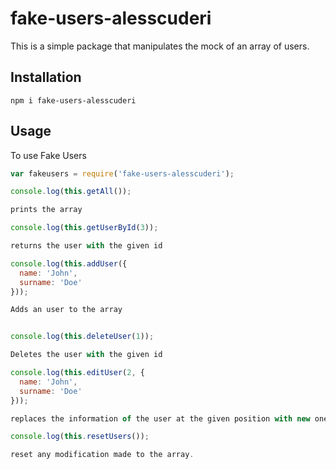 # fake-users-alesscuderi
This is a simple package that manipulates the mock of an array of users.


## Installation

    npm i fake-users-alesscuderi


## Usage

To use Fake Users

```js
var fakeusers = require('fake-users-alesscuderi');

console.log(this.getAll());

prints the array

console.log(this.getUserById(3));

returns the user with the given id

console.log(this.addUser({
  name: 'John',
  surname: 'Doe'
}));

Adds an user to the array


console.log(this.deleteUser(1));

Deletes the user with the given id

console.log(this.editUser(2, {
  name: 'John',
  surname: 'Doe'
}));

replaces the information of the user at the given position with new ones

console.log(this.resetUsers());

reset any modification made to the array.
```
